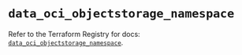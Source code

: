 # `data_oci_objectstorage_namespace`

Refer to the Terraform Registry for docs: [`data_oci_objectstorage_namespace`](https://registry.terraform.io/providers/oracle/oci/6.18.0/docs/data-sources/objectstorage_namespace).
